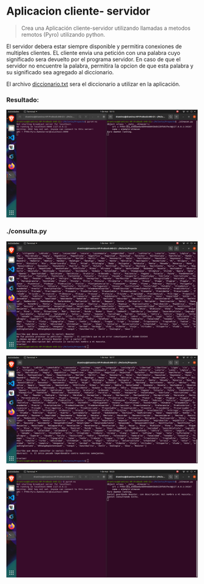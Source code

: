 
# Aplicacion cliente- servidor

> Crea una Aplicación cliente-servidor utilizando llamadas a metodos remotos (Pyro) utilizando python.

El servidor debera estar siempre disponible y permitira conexiones de multiples clientes. EL cliente envia una petición con una palabra cuyo significado sera devuelto por el programa servidor. En caso de que el servidor no encuentre la palabra, permitira la opcion de que esta palabra y su significado sea agregado al diccionario.

El archivo [diccionario.txt](diccionario.txt) sera el diccionario a utilizar en la aplicación. 

### Resultado: 

![Cap1](img-readme/Captura.png)
 
### ./consulta.py

![Cap2](img-readme/Captura2.png)

![Cap3](img-readme/Captura3.png)

![Cap4](img-readme/Captura4.png)